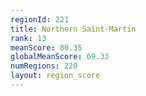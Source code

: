 ```yaml
---
regionId: 221
title: Northern Saint-Martin
rank: 13
meanScore: 80.35
globalMeanScore: 69.33
numRegions: 220
layout: region_score
---
```

